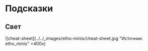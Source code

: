 # Подсказки

## Свет

![cheat-sheet](../../_images/etho-minis/cheat-sheet.jpg "Источник: etho_minis" =400x)